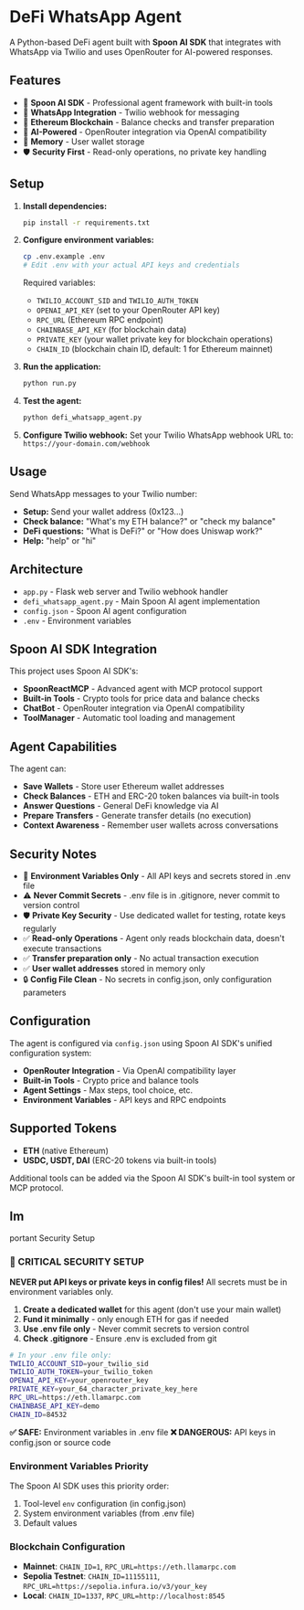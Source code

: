 # DeFi WhatsApp Agent

A Python-based DeFi agent built with **Spoon AI SDK** that integrates with WhatsApp via Twilio and uses OpenRouter for AI-powered responses.

## Features

- 🥄 **Spoon AI SDK** - Professional agent framework with built-in tools
- 📱 **WhatsApp Integration** - Twilio webhook for messaging
- 🔗 **Ethereum Blockchain** - Balance checks and transfer preparation  
- 🧠 **AI-Powered** - OpenRouter integration via OpenAI compatibility
- 💾 **Memory** - User wallet storage
- 🛡️ **Security First** - Read-only operations, no private key handling

## Setup

1. **Install dependencies:**
   ```bash
   pip install -r requirements.txt
   ```

2. **Configure environment variables:**
   ```bash
   cp .env.example .env
   # Edit .env with your actual API keys and credentials
   ```
   Required variables:
   - `TWILIO_ACCOUNT_SID` and `TWILIO_AUTH_TOKEN`
   - `OPENAI_API_KEY` (set to your OpenRouter API key)
   - `RPC_URL` (Ethereum RPC endpoint)
   - `CHAINBASE_API_KEY` (for blockchain data)
   - `PRIVATE_KEY` (your wallet private key for blockchain operations)
   - `CHAIN_ID` (blockchain chain ID, default: 1 for Ethereum mainnet)

3. **Run the application:**
   ```bash
   python run.py
   ```

4. **Test the agent:**
   ```bash
   python defi_whatsapp_agent.py
   ```

5. **Configure Twilio webhook:**
   Set your Twilio WhatsApp webhook URL to: `https://your-domain.com/webhook`

## Usage

Send WhatsApp messages to your Twilio number:

- **Setup:** Send your wallet address (0x123...)
- **Check balance:** "What's my ETH balance?" or "check my balance"
- **DeFi questions:** "What is DeFi?" or "How does Uniswap work?"
- **Help:** "help" or "hi"

## Architecture

- `app.py` - Flask web server and Twilio webhook handler
- `defi_whatsapp_agent.py` - Main Spoon AI agent implementation
- `config.json` - Spoon AI agent configuration
- `.env` - Environment variables

## Spoon AI SDK Integration

This project uses Spoon AI SDK's:
- **SpoonReactMCP** - Advanced agent with MCP protocol support
- **Built-in Tools** - Crypto tools for price data and balance checks
- **ChatBot** - OpenRouter integration via OpenAI compatibility
- **ToolManager** - Automatic tool loading and management

## Agent Capabilities

The agent can:
- **Save Wallets** - Store user Ethereum wallet addresses
- **Check Balances** - ETH and ERC-20 token balances via built-in tools
- **Answer Questions** - General DeFi knowledge via AI
- **Prepare Transfers** - Generate transfer details (no execution)
- **Context Awareness** - Remember user wallets across conversations

## Security Notes

- 🔐 **Environment Variables Only** - All API keys and secrets stored in .env file
- ⚠️ **Never Commit Secrets** - .env file is in .gitignore, never commit to version control
- 🛡️ **Private Key Security** - Use dedicated wallet for testing, rotate keys regularly
- ✅ **Read-only Operations** - Agent only reads blockchain data, doesn't execute transactions
- ✅ **Transfer preparation only** - No actual transaction execution
- ✅ **User wallet addresses** stored in memory only
- 🔒 **Config File Clean** - No secrets in config.json, only configuration parameters

## Configuration

The agent is configured via `config.json` using Spoon AI SDK's unified configuration system:
- **OpenRouter Integration** - Via OpenAI compatibility layer
- **Built-in Tools** - Crypto price and balance tools
- **Agent Settings** - Max steps, tool choice, etc.
- **Environment Variables** - API keys and RPC endpoints

## Supported Tokens

- **ETH** (native Ethereum)
- **USDC, USDT, DAI** (ERC-20 tokens via built-in tools)

Additional tools can be added via the Spoon AI SDK's built-in tool system or MCP protocol.
## Im
portant Security Setup

### 🚨 CRITICAL SECURITY SETUP

**NEVER put API keys or private keys in config files!** All secrets must be in environment variables only.

1. **Create a dedicated wallet** for this agent (don't use your main wallet)
2. **Fund it minimally** - only enough ETH for gas if needed
3. **Use .env file only** - Never commit secrets to version control
4. **Check .gitignore** - Ensure .env is excluded from git

```bash
# In your .env file only:
TWILIO_ACCOUNT_SID=your_twilio_sid
TWILIO_AUTH_TOKEN=your_twilio_token
OPENAI_API_KEY=your_openrouter_key
PRIVATE_KEY=your_64_character_private_key_here
RPC_URL=https://eth.llamarpc.com
CHAINBASE_API_KEY=demo
CHAIN_ID=84532
```

**✅ SAFE:** Environment variables in .env file
**❌ DANGEROUS:** API keys in config.json or source code

### Environment Variables Priority

The Spoon AI SDK uses this priority order:
1. Tool-level `env` configuration (in config.json)
2. System environment variables (from .env file)
3. Default values

### Blockchain Configuration

- **Mainnet**: `CHAIN_ID=1`, `RPC_URL=https://eth.llamarpc.com`
- **Sepolia Testnet**: `CHAIN_ID=11155111`, `RPC_URL=https://sepolia.infura.io/v3/your_key`
- **Local**: `CHAIN_ID=1337`, `RPC_URL=http://localhost:8545`